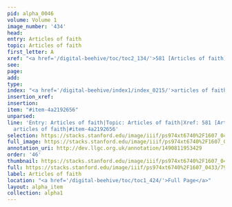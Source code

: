 ```yaml
---
pid: alpha_0046
volume: Volume 1
image_number: '434'
head: 
entry: Articles of faith
topic: Articles of faith
first_letter: A
xref: "<a href='/digital-beehive/toc/toc2_134/'>581 [Articles of faith]</a>"
see: 
page: 
add: 
type: 
index: "<a href='/digital-beehive/index1/index_0215/'>articles of faith</a>"
insertion_xref: 
insertion: 
item: "#item-4a2192656"
unparsed: 
line: 'Entry: Articles of faith|Topic: Articles of faith|Xref: 581 [Articles of faith]|Index:
  articles of faith|#item-4a2192656'
selection: https://stacks.stanford.edu/image/iiif/ps974xt6740%2F1607_0433/798,2022,3031,671/full/0/default.jpg
full_image: https://stacks.stanford.edu/image/iiif/ps974xt6740%2F1607_0433/full/full/0/default.jpg
annotation_uri: http://dev.llgc.org.uk/annotation/1490811953429
order: '46'
thumbnail: https://stacks.stanford.edu/image/iiif/ps974xt6740%2F1607_0433/798,2022,600,180/250,/0/default.jpg
full: https://stacks.stanford.edu/image/iiif/ps974xt6740%2F1607_0433/798,2022,3031,671/full/0/default.jpg
label: Articles of faith
location: "<a href='/digital-beehive/toc/toc1_424/'>Full Page</a>"
layout: alpha_item
collection: alpha1
---
```

